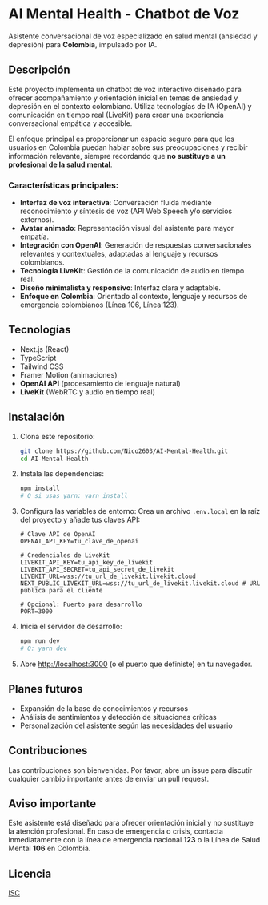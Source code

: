 # AI Mental Health - Chatbot de Voz

Asistente conversacional de voz especializado en salud mental (ansiedad y depresión) para **Colombia**, impulsado por IA.

## Descripción

Este proyecto implementa un chatbot de voz interactivo diseñado para ofrecer acompañamiento y orientación inicial en temas de ansiedad y depresión en el contexto colombiano. Utiliza tecnologías de IA (OpenAI) y comunicación en tiempo real (LiveKit) para crear una experiencia conversacional empática y accesible.

El enfoque principal es proporcionar un espacio seguro para que los usuarios en Colombia puedan hablar sobre sus preocupaciones y recibir información relevante, siempre recordando que **no sustituye a un profesional de la salud mental**.

### Características principales:

- **Interfaz de voz interactiva**: Conversación fluida mediante reconocimiento y síntesis de voz (API Web Speech y/o servicios externos).
- **Avatar animado**: Representación visual del asistente para mayor empatía.
- **Integración con OpenAI**: Generación de respuestas conversacionales relevantes y contextuales, adaptadas al lenguaje y recursos colombianos.
- **Tecnología LiveKit**: Gestión de la comunicación de audio en tiempo real.
- **Diseño minimalista y responsivo**: Interfaz clara y adaptable.
- **Enfoque en Colombia**: Orientado al contexto, lenguaje y recursos de emergencia colombianos (Línea 106, Línea 123).

## Tecnologías

- Next.js (React)
- TypeScript
- Tailwind CSS
- Framer Motion (animaciones)
- **OpenAI API** (procesamiento de lenguaje natural)
- **LiveKit** (WebRTC y audio en tiempo real)

## Instalación

1.  Clona este repositorio:
    ```bash
    git clone https://github.com/Nico2603/AI-Mental-Health.git
    cd AI-Mental-Health
    ```

2.  Instala las dependencias:
    ```bash
    npm install
    # O si usas yarn: yarn install
    ```

3.  Configura las variables de entorno:
    Crea un archivo `.env.local` en la raíz del proyecto y añade tus claves API:
    ```env
    # Clave API de OpenAI
    OPENAI_API_KEY=tu_clave_de_openai
    
    # Credenciales de LiveKit
    LIVEKIT_API_KEY=tu_api_key_de_livekit
    LIVEKIT_API_SECRET=tu_api_secret_de_livekit
    LIVEKIT_URL=wss://tu_url_de_livekit.livekit.cloud
    NEXT_PUBLIC_LIVEKIT_URL=wss://tu_url_de_livekit.livekit.cloud # URL pública para el cliente
    
    # Opcional: Puerto para desarrollo
    PORT=3000
    ```

4.  Inicia el servidor de desarrollo:
    ```bash
    npm run dev
    # O: yarn dev
    ```

5.  Abre [http://localhost:3000](http://localhost:3000) (o el puerto que definiste) en tu navegador.

## Planes futuros

- Expansión de la base de conocimientos y recursos
- Análisis de sentimientos y detección de situaciones críticas
- Personalización del asistente según las necesidades del usuario

## Contribuciones

Las contribuciones son bienvenidas. Por favor, abre un issue para discutir cualquier cambio importante antes de enviar un pull request.

## Aviso importante

Este asistente está diseñado para ofrecer orientación inicial y no sustituye la atención profesional. En caso de emergencia o crisis, contacta inmediatamente con la línea de emergencia nacional **123** o la Línea de Salud Mental **106** en Colombia.

## Licencia

[ISC](LICENSE)